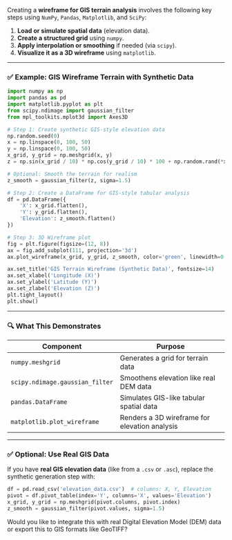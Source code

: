 Creating a **wireframe for GIS terrain analysis** involves the following key steps using `NumPy`, `Pandas`, `Matplotlib`, and `SciPy`:

1. **Load or simulate spatial data** (elevation data).
2. **Create a structured grid** using `numpy`.
3. **Apply interpolation or smoothing** if needed (via `scipy`).
4. **Visualize it as a 3D wireframe** using `matplotlib`.

---

### ✅ Example: GIS Wireframe Terrain with Synthetic Data

```python
import numpy as np
import pandas as pd
import matplotlib.pyplot as plt
from scipy.ndimage import gaussian_filter
from mpl_toolkits.mplot3d import Axes3D

# Step 1: Create synthetic GIS-style elevation data
np.random.seed(0)
x = np.linspace(0, 100, 50)
y = np.linspace(0, 100, 50)
x_grid, y_grid = np.meshgrid(x, y)
z = np.sin(x_grid / 10) * np.cos(y_grid / 10) * 100 + np.random.rand(*x_grid.shape) * 10

# Optional: Smooth the terrain for realism
z_smooth = gaussian_filter(z, sigma=1.5)

# Step 2: Create a DataFrame for GIS-style tabular analysis
df = pd.DataFrame({
    'X': x_grid.flatten(),
    'Y': y_grid.flatten(),
    'Elevation': z_smooth.flatten()
})

# Step 3: 3D Wireframe plot
fig = plt.figure(figsize=(12, 8))
ax = fig.add_subplot(111, projection='3d')
ax.plot_wireframe(x_grid, y_grid, z_smooth, color='green', linewidth=0.5)

ax.set_title('GIS Terrain Wireframe (Synthetic Data)', fontsize=14)
ax.set_xlabel('Longitude (X)')
ax.set_ylabel('Latitude (Y)')
ax.set_zlabel('Elevation (Z)')
plt.tight_layout()
plt.show()
```

---

### 🔍 What This Demonstrates

| Component                       | Purpose                                       |
| ------------------------------- | --------------------------------------------- |
| `numpy.meshgrid`                | Generates a grid for terrain data             |
| `scipy.ndimage.gaussian_filter` | Smoothens elevation like real DEM data        |
| `pandas.DataFrame`              | Simulates GIS-like tabular spatial data       |
| `matplotlib.plot_wireframe`     | Renders a 3D wireframe for elevation analysis |

---

### ✅ Optional: Use Real GIS Data

If you have **real GIS elevation data** (like from a `.csv` or `.asc`), replace the synthetic generation step with:

```python
df = pd.read_csv('elevation_data.csv')  # columns: X, Y, Elevation
pivot = df.pivot_table(index='Y', columns='X', values='Elevation')
x_grid, y_grid = np.meshgrid(pivot.columns, pivot.index)
z_smooth = gaussian_filter(pivot.values, sigma=1.5)
```

Would you like to integrate this with real Digital Elevation Model (DEM) data or export this to GIS formats like GeoTIFF?
